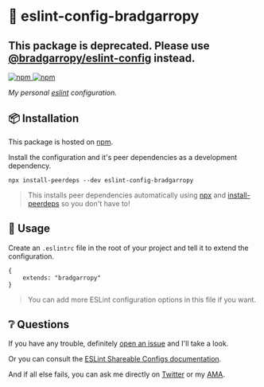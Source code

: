 # 💎 eslint-config-bradgarropy

## This package is deprecated. Please use [@bradgarropy/eslint-config][eslint-config] instead.

<a href="https://www.npmjs.com/package/eslint-config-bradgarropy">
    <img alt="npm" src="https://img.shields.io/npm/v/eslint-config-bradgarropy.svg?color=FB3B49&style=flat-square">
</a>

<a href="https://www.npmjs.com/package/eslint-config-bradgarropy">
    <img alt="npm" src="https://img.shields.io/npm/dt/eslint-config-bradgarropy?style=flat-square">
</a>

_My personal [eslint][1] configuration._

## 📦 Installation

This package is hosted on [npm][2].

Install the configuration and it's peer dependencies as a development dependency.

```
npx install-peerdeps --dev eslint-config-bradgarropy
```

> This installs peer dependencies automatically using [npx][3] and [install-peerdeps][4] so you don't have to!

## 🥑 Usage

Create an `.eslintrc` file in the root of your project and tell it to extend the configuration.

```
{
    extends: "bradgarropy"
}
```

> You can add more ESLint configuration options in this file if you want.

## ❔ Questions

If you have any trouble, definitely [open an issue][5] and I'll take a look.

Or you can consult the [ESLint Shareable Configs documentation][6].

And if all else fails, you can ask me directly on [Twitter][7] or my [AMA][8].

[1]: https://eslint.org
[2]: https://www.npmjs.com/package/eslint-config-bradgarropy
[3]: https://www.npmjs.com/package/npx
[4]: https://www.npmjs.com/package/install-peerdeps
[5]: https://github.com/bradgarropy/eslint-config-bradgarropy/issues
[6]: https://eslint.org/docs/developer-guide/shareable-configs
[7]: https://twitter.com/bradgarropy
[8]: https://github.com/bradgarropy/ama
[eslint-config]: https://www.npmjs.com/package/@bradgarropy/eslint-config
